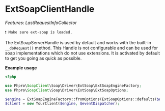 # ExtSoapClientHandle

*Features: LastRequestInfoCollector*

```
❗️ Make sure ext-soap is loaded.
```

The ExtSoapServerHandle is used by default and works with the built-in `__doRequest()` method.
This Handle is not configurable and can be used for soap implementations which do not use extensions.
It is activated by default to get you going as quick as possible.


**Example usage**

```php
<?php

use Phpro\SoapClient\Soap\Driver\ExtSoap\ExtSoapEngineFactory;
use Phpro\SoapClient\Soap\Driver\ExtSoap\ExtSoapOptions;

$engine = ExtSoapEngineFactory::fromOptions(ExtSoapOptions::defaults($wsdl, []));
$client = new YourClient($engine, $eventDispatcher);
```
